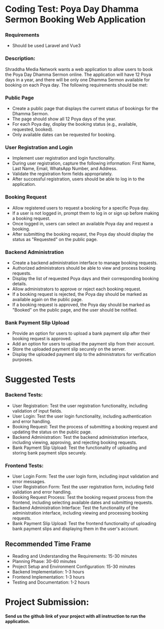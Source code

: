 # Coding Test: Poya Day Dhamma Sermon Booking Web Application

### Requirements
- Should be used Laravel and Vue3

### Description:
Shraddha Media Network wants a web application to allow users to book the Poya Day Dhamma Sermon online. The application will have 12 Poya days in a year, and there will be only one Dhamma Sermon available for booking on each Poya day. The following requirements should be met:

### Public Page
- Create a public page that displays the current status of bookings for the Dhamma Sermon.
- The page should show all 12 Poya days of the year.
- For each Poya day, display the booking status (e.g., available, requested, booked).
- Only available dates can be requested for booking.

### User Registration and Login
- Implement user registration and login functionality.
- During user registration, capture the following information: First Name, Last Name, Email, WhatsApp Number, and Address.
- Validate the registration form fields appropriately.
- After successful registration, users should be able to log in to the application.

### Booking Request
- Allow registered users to request a booking for a specific Poya day.
- If a user is not logged in, prompt them to log in or sign up before making a booking request.
- Once logged in, users can select an available Poya day and request a booking.
- After submitting the booking request, the Poya day should display the status as "Requested" on the public page.

### Backend Administration
- Create a backend administration interface to manage booking requests.
- Authorized administrators should be able to view and process booking requests.
- Display the list of requested Poya days and their corresponding booking details.
- Allow administrators to approve or reject each booking request.
- If a booking request is rejected, the Poya day should be marked as available again on the public page.
- If a booking request is approved, the Poya day should be marked as "Booked" on the public page, and the user should be notified.

### Bank Payment Slip Upload
- Provide an option for users to upload a bank payment slip after their booking request is approved.
- Add an option for users to upload the payment slip from their account.
- Store the uploaded payment slip securely on the server.
- Display the uploaded payment slip to the administrators for verification purposes.


# Suggested Tests

### Backend Tests:
- User Registration: Test the user registration functionality, including validation of input fields.
- User Login: Test the user login functionality, including authentication and error handling.
- Booking Request: Test the process of submitting a booking request and updating the status on the public page.
- Backend Administration: Test the backend administration interface, including viewing, approving, and rejecting booking requests.
- Bank Payment Slip Upload: Test the functionality of uploading and storing bank payment slips securely.

### Frontend Tests:
- User Login Form: Test the user login form, including input validation and error messages.
- User Registration Form: Test the user registration form, including field validation and error handling.
- Booking Request Process: Test the booking request process from the frontend, including selecting available dates and submitting requests.
- Backend Administration Interface: Test the functionality of the administration interface, including viewing and processing booking requests.
- Bank Payment Slip Upload: Test the frontend functionality of uploading bank payment slips and displaying them in the user's account.

## Recommended Time Frame
- Reading and Understanding the Requirements: 15-30 minutes
- Planning Phase: 30-60 minutes
- Project Setup and Environment Configuration: 15-30 minutes
- Backend Implementation: 1-3 hours
- Frontend Implementation: 1-3 hours
- Testing and Documentation: 1-2 hours


# Project Submission:
#### Send us the github link of your project with all instruction to run the application.
